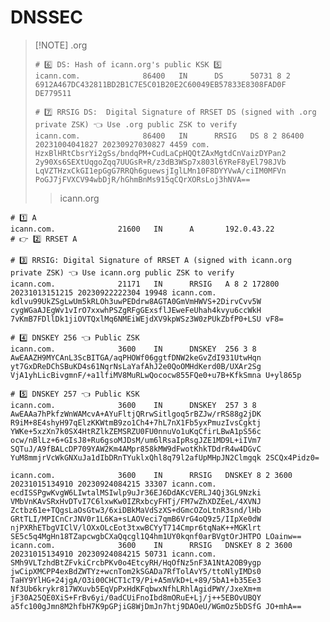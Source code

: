 # DNSSEC

> [!NOTE] .org
>
> ```shell
> # 6️⃣ DS: Hash of icann.org's public KSK 5️⃣
> icann.com.              86400   IN      DS      50731 8 2 6912A467DC432811BD2B1C7E5C01B20E2C60049EB57833E8308FAD0F DE779511
>
> # 7️⃣ RRSIG DS:  Digital Signature of RRSET DS (signed with .org private ZSK) 👈 Use .org public ZSK to verify
> icann.com.              86400   IN      RRSIG   DS 8 2 86400 20231004041827 20230927030827 4459 com. HzxBlHRtCbsrYi2gSs/bndqPM+CudLaCpHQQtZAxMgtdCnVaizDYPan2 2y90Xs6SEXtUqgoZqq7UUGsR+R/z3dB3WSp7x803l6YReF8yEl798JVb LqVZTHzxCkGI1epGgG7RRQh6guewsjIglLMn10F8DYYVwA/ciIM0MFVn PoGJ7jFVXCV94wbDjR/hGhmBnMs915qCQrXORsLoj3hNVA==
> ```
>
> > icann.org

```shell
# 1️⃣ A
icann.com.              21600   IN      A       192.0.43.22
# 👉 2️⃣ RRSET A

# 3️⃣ RRSIG: Digital Signature of RRSET A (signed with icann.org private ZSK) 👈 Use icann.org public ZSK to verify
icann.com.              21171   IN      RRSIG   A 8 2 172800 20231013151215 20230922222304 19948 icann.com. kdlvu99UkZSgLwUm5kRLOh3uwPEDdrw8AGTA0GmVmHWVS+2DirvCvv5W cygWGaAJEgWv1vIrO7xxwhPSZgRFgGExsflJEweFeUhah4kvyu6ccWkH 7vKmB7FDllDk1jiOVTQxlMq6NMEiWEjdXV9kpWSz3W0zPUkZbfP0+LSU vF8=

# 4️⃣ DNSKEY 256 👈 Public ZSK
icann.com.              3600    IN      DNSKEY  256 3 8 AwEAAZH9MYCAnL3ScBITGA/aqPHOWf06ggtfDNW2keGvZdI931UtwHqn yt7GxDReDChSBuKD4s61NqrNsLaYafAhJ2e0QoOMHdKerd0B/UXAr2Sg VjA1yhLicBivgmnF/+a1lfiMV8MuRLwQococw855FQe0+u7B+KfkSmna U+yl865p

# 5️⃣ DNSKEY 257 👈 Public KSK
icann.com.              3600    IN      DNSKEY  257 3 8 AwEAAa7hPkfzWnWAMcvA+AYuFltjQRrwSitlgoq5rBZJw/rRS88g2jDK R9iM+8E4shyH97qElzKKWtmB9zo1Ch4+7hL7nX1Fb5yxPmuzIvsCgktj YWKe+5xzXn7k0SX4HtRZlkZEMSRZU0FU0nnuVo1uKqCfirLBwA1pS56c ocw/nBlLz+6+GIsJ8+Ru6gsoMJDsM/um6lRsaIpRsgJZE1MD9L+iIVm7 SQTuJ/A9fBALcDP709YAW2Km4AMpr858kMW9dFwotKhkTDdrR4w4DGvC YuM8mmjrVcWkGNXuJa1dIbDRnTYuklxQhl8q79l2afUpMHpJN2Clmgqk 2SCQx4Pidz0=

icann.com.              3600    IN      RRSIG   DNSKEY 8 2 3600 20231015134910 20230924084215 33307 icann.com. ecdISSPgwKvgW6LIwtalMSIwlp9uJr36EJ6DdAKcVERLJ4Qj3GL9Nzki VMbVnKAvSRxHvDTvI7C6lxwKw0IZRxbcyFHTj/FM7wZhXDZEeL/4XVNJ Zctbz61e+TQgsLaOsGtw3/6xiDBkMaVdSzXS+dGmcOZoLtnR3snd/lHb GRtTLI/MPICnCrJNV0r1L6Ka+sLAOVeci7qmB6VrG4oQ9z5/IIpXe0dW njPXRhETbgVIClV/lOXxOLcEot3txwBCYyT714Cmpr6tqNaK++MGKlrt SE5c5q4MgHn18TZapcwgbCXaQqcgl1Q4hm1UY0kqnf0arBVgtOrJHTPO LOainw==
icann.com.              3600    IN      RRSIG   DNSKEY 8 2 3600 20231015134910 20230924084215 50731 icann.com. SMh9VLTzhdBtZFvkiCrcbPKv0o4EtcyRH/HqOfNz5nF3A1NtA2OB9ygp jwCipXMCPP4exBdZWTYz+wcnTom2kSGADa7RfTolAvY5/ttoNlyIMDs0 TaHY9YlHG+24jgA/O3i00CHCT1cT9/Pi+A5mVkD+L+89/5bA1+b35Ee3 Nf3Ub6krykr817WXuvb5EqVpPxHdKFqbwxNfhLRhlAgidPWY/JxeXm+m jF30A25QE0XiS+FrBv6yi/0adCUiFnoIbd8mORuE+Lj/j++5EBOvUBQY a5fc100gJmn8M2hfbH7K9pGPjiG8WjDmJn7htj9DAOeU/WGmOz5bDSfG JO+mhA==
```
